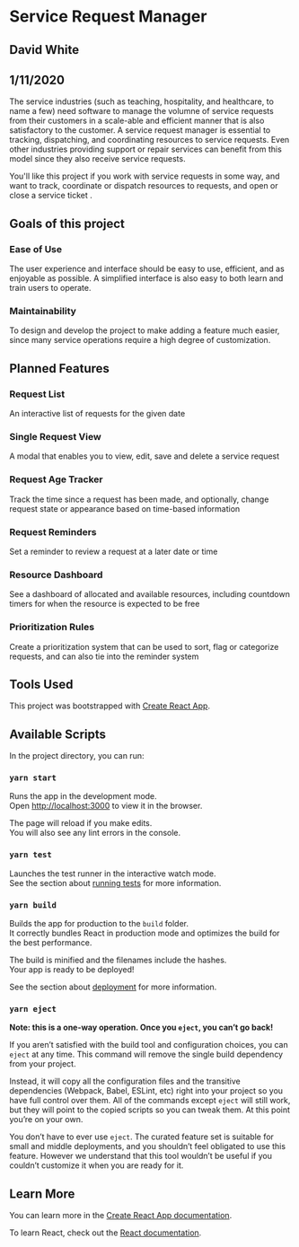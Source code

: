 # Service Request Manager
## David White
## 1/11/2020

The service industries (such as teaching, hospitality, and healthcare, to name a few) need software to manage the volumne of service requests from their customers in a scale-able and efficient manner that is also satisfactory to the customer. A service request manager is essential to tracking, dispatching, and coordinating resources to service requests. Even other industries providing support or repair services can benefit from this model since they also receive service requests. 

You'll like this project if you work with service requests in some way, and want to track, coordinate or dispatch resources to requests, and open or close a service ticket
.

## Goals of this project

### Ease of Use
The user experience and interface should be easy to use, efficient, and as enjoyable as possible. A simplified interface is also easy to both learn and train users to operate.

### Maintainability
To design and develop the project to make adding a feature much easier, since many service operations require a high degree of customization.


## Planned Features

### Request List
An interactive list of requests for the given date

### Single Request View
A modal that enables you to view, edit, save and delete a service request

### Request Age Tracker
Track the time since a request has been made, and optionally, change request state or appearance based on time-based information

### Request Reminders
Set a reminder to review a request at a later date or time

### Resource Dashboard
See a dashboard of allocated and available resources, including countdown timers for when the resource is expected to be free

### Prioritization Rules
Create a prioritization system that can be used to sort, flag or categorize requests, and can also tie into the reminder system


## Tools Used

This project was bootstrapped with [Create React App](https://github.com/facebook/create-react-app).

## Available Scripts

In the project directory, you can run:

### `yarn start`

Runs the app in the development mode.<br />
Open [http://localhost:3000](http://localhost:3000) to view it in the browser.

The page will reload if you make edits.<br />
You will also see any lint errors in the console.

### `yarn test`

Launches the test runner in the interactive watch mode.<br />
See the section about [running tests](https://facebook.github.io/create-react-app/docs/running-tests) for more information.

### `yarn build`

Builds the app for production to the `build` folder.<br />
It correctly bundles React in production mode and optimizes the build for the best performance.

The build is minified and the filenames include the hashes.<br />
Your app is ready to be deployed!

See the section about [deployment](https://facebook.github.io/create-react-app/docs/deployment) for more information.

### `yarn eject`

**Note: this is a one-way operation. Once you `eject`, you can’t go back!**

If you aren’t satisfied with the build tool and configuration choices, you can `eject` at any time. This command will remove the single build dependency from your project.

Instead, it will copy all the configuration files and the transitive dependencies (Webpack, Babel, ESLint, etc) right into your project so you have full control over them. All of the commands except `eject` will still work, but they will point to the copied scripts so you can tweak them. At this point you’re on your own.

You don’t have to ever use `eject`. The curated feature set is suitable for small and middle deployments, and you shouldn’t feel obligated to use this feature. However we understand that this tool wouldn’t be useful if you couldn’t customize it when you are ready for it.

## Learn More

You can learn more in the [Create React App documentation](https://facebook.github.io/create-react-app/docs/getting-started).

To learn React, check out the [React documentation](https://reactjs.org/).

